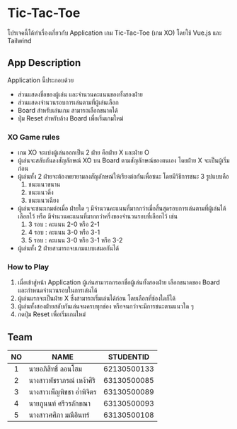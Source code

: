 # Tic-Tac-Toe
โปรเจคนี้ได้ทำเรื่องเกี่ยวกับ Application เกม Tic-Tac-Toe (เกม XO) โดยใช้ Vue.js และ Tailwind

## App Description
Application นี้ประกอบด้วย
- ส่วนแสดงชื่อของผู้เล่น และจำนวนคะแนนของทั้งสองฝ่าย
- ส่วนแสดงจำนวนรอบการเล่นตามที่ผู้เล่นเลือก
- Board สำหรับเล่นเกม สามารถเลือกขนาดได้
- ปุ่ม Reset สำหรับล้าง Board เพื่อเริ่มเกมใหม่

### XO Game rules
- เกม XO จะแบ่งผู้เล่นออกเป็น 2 ฝ่าย คือฝ่าย X และฝ่าย O
- ผู้เล่นจะสลับกันลงสัญลักษณ์ XO บน Board ตามสัญลักษณ์ของตนเอง โดยฝ่าย X จะเป็นผู้เริ่มก่อน
- ผู้เล่นทั้ง 2 ฝ่ายจะต้องพยายามลงสัญลักษณ์ให้เรียงต่อกันเพื่อชนะ โดยมีวิธีการชนะ 3 รูปแบบคือ
  1. ชนะแนวขนาน
  2. ชนะแนวดิ่ง
  3. ชนะแนวเฉียง
- ผู้เล่นจะชนะเกมต่อเมื่อ ฝ่ายใด ๆ มีจำนวนคะแนนที่มากกว่าเมื่อสิ้นสุดรอบการเล่นตามที่ผู้เล่นได้เลือกไว้ หรือ มีจำนวนคะแนนที่มากกว่าครึ่งของจำนวนรอบที่เลือกไว้ เช่น
  1. 3 รอบ : คะแนน 2-0 หรือ 2-1
  2. 4 รอบ : คะแนน 3-0 หรือ 3-1
  3. 5 รอบ : คะแนน 3-0 หรือ 3-1 หรือ 3-2
- ผู้เล่นทั้ง 2 ฝ่ายสามารถจบเกมแบบเสมอกันได้

### How to Play
1. เมื่อเข้าสู่หน้า Application ผู้เล่นสามารถกรอกชื่อผู้เล่นทั้งสองฝ่าย เลือกขนาดของ Board และกำหนดจำนวนรอบในการเล่นได้
2. ผู้เล่นแรกจะเป็นฝ่าย X ซึ่งสามารถเริ่มเล่นได้ก่อน โดยเลือกที่ช่องใดก็ได้
3. ผู้เล่นทั้งสองฝ่ายสลับกันเล่นจนครบทุกช่อง หรือจนกว่าจะมีการชนะตามแนวใด ๆ
4. กดปุ่ม Reset เพื่อเริ่มเกมใหม่

## Team
| NO   | NAME                 | STUDENTID   |
| :--: | -------------------- | ----------- |
| 1    | นายอภิสิทธิ์ ลอนโฮม    | 62130500133 |
| 2    | นางสาวพัชราภรณ์ เหง้าศิริ    | 63130500085 |
| 3    | นางสาวเพ็ญพิชชา อ่ำพิจิตร   | 63130500089 |
| 4    | นายภูนนท์ ศรีวรลักขณา | 63130500093 |
| 5    | นางสาวศศิภา มณีอินทร์    | 63130500108 |
